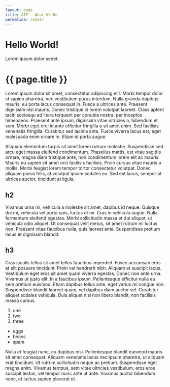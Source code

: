 ```yaml
---
layout: page
title: AIF - What We Do
permalink: /what/
---
```

# Hello World!
Lorem ipsum dolor sedet.
# {{ page.title }}
Lorem ipsum dolor sit amet, consectetur adipiscing elit. Morbi tempor dolor id sapien pharetra, nec vestibulum purus interdum. Nulla gravida dapibus mauris, eu porta lacus consequat in. Fusce a ultrices ante. Praesent dignissim nisl mauris. Donec tristique id lorem volutpat laoreet. Class aptent taciti sociosqu ad litora torquent per conubia nostra, per inceptos himenaeos. Praesent ante ipsum, dignissim vitae ultricies a, bibendum et sem. Morbi eget orci id ante efficitur fringilla a sit amet enim. Sed facilisis venenatis fringilla. Curabitur sed lacinia ante. Fusce viverra lacus est, eget malesuada enim ornare in. Etiam id porta augue.


Aliquam elementum turpis sit amet lorem rutrum molestie. Suspendisse sed arcu eget massa eleifend condimentum. Phasellus mattis, est vitae sagittis ornare, magna diam tristique ante, non condimentum lorem elit ac mauris. Mauris eu sapien sit amet orci facilisis facilisis. Proin cursus vitae mauris a mollis. Morbi feugiat lorem tempor tortor consectetur volutpat. Donec aliquam purus felis, at volutpat ipsum sodales eu. Sed est lacus, semper at ultrices auctor, tincidunt at ligula.

## h2
Vivamus urna mi, vehicula a molestie sit amet, dapibus id neque. Quisque dui mi, vehicula vel porta quis, luctus et mi. Cras in vehicula augue. Nulla fermentum eleifend egestas. Morbi sollicitudin massa et dui aliquet, ut vehicula odio aliquet. Ut consequat velit metus, sit amet rutrum mi luctus non. Praesent vitae faucibus nulla, quis laoreet ante. Suspendisse pretium lacus et dignissim blandit.

## h3
Cras iaculis tellus sit amet tellus faucibus imperdiet. Fusce accumsan eros at elit posuere tincidunt. Proin vel hendrerit nibh. Aliquam et suscipit lacus. Vestibulum eget eros sit amet quam viverra egestas. Donec non ante urna. Vivamus ut justo elit. In a faucibus ipsum. Pellentesque efficitur nulla eu sem pretium euismod. Etiam dapibus tellus ante, eget varius mi congue non. Suspendisse blandit laoreet quam, vel dapibus diam auctor vel. Curabitur aliquet sodales vehicula. Duis aliquet nisl non libero blandit, non facilisis massa cursus.

1. one
2. two
3. three

- eggs
- beans
- spam

Nulla et feugiat nunc, eu dapibus nisi. Pellentesque blandit euismod mauris sit amet consequat. Aliquam venenatis lacus nec ipsum pharetra, ut aliquam erat tincidunt. Ut rutrum sollicitudin neque ac pretium. Suspendisse eget magna enim. Vivamus tempus, sem vitae ultricies vestibulum, eros eros suscipit lectus, vel tempor nunc ante ut ante. Vivamus auctor bibendum nunc, et luctus sapien placerat et.
